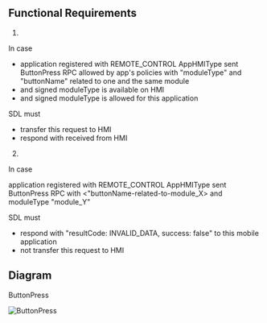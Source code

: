 ## Functional Requirements

1.
In case 
- application registered with REMOTE_CONTROL AppHMIType 
sent ButtonPress RPC allowed by app's policies with 
"moduleType" and "buttonName" related to one and the same module
- and signed moduleType is available on HMI
- and signed moduleType is allowed for this application

SDL must 
- transfer this request to HMI
- respond with <resultCode> received from HMI

2.
In case 

application registered with REMOTE_CONTROL AppHMIType 
sent ButtonPress RPC with 
<"buttonName-related-to-module_X> and moduleType "module_Y"

SDL must 

- respond with "resultCode: INVALID_DATA, success: false" to this mobile application
- not transfer this request to HMI

## Diagram

ButtonPress

![ButtonPress](https://github.com/smartdevicelink/sdl_requirements/blob/ButtonPress_TRS/detailed_docs/accessories/ButtonPress.png)
